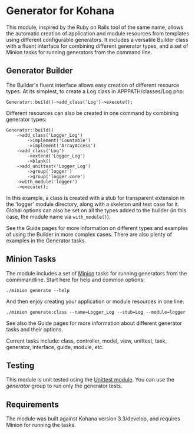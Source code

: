 Generator for Kohana
====================

This module, inspired by the Ruby on Rails tool of the same name, allows the automatic creation of application and module resources from templates using different configurable generators.  It includes a versatile Builder class with a fluent interface for combining different generator types, and a set of Minion tasks for running generators from the command line.

## Generator Builder

The Builder's fluent interface allows easy creation of different resource types. At its simplest, to create a Log class in APPPATH/classes/Log.php:

	Generator::build()->add_class('Log')->execute();

Different resources can also be created in one command by combining generator types:

	Generator::build()
		->add_class('Logger_Log')
			->implement('Countable')
			->implement('ArrayAccess')
		->add_class('Log')
			->extend('Logger_Log')
			->blank()
		->add_unittest('Logger_Log')
			->group('logger')
			->group('logger.core')
		->with_module('logger')
		->execute();

In this example, a class is created with a stub for transparent extension in the 'logger' module directory, along with a skeleton unit test case for it. Global options can also be set on all the types added to the builder (in this case, the module name via `with_module()`).

See the Guide pages for more information on different types and examples of using the Builder in more complex cases. There are also plenty of examples in the Generator tasks.

## Minion Tasks

The module includes a set of [Minion](http://github.com/kohana/minion) tasks for running generators from the commmandline. Start here for help and common options:

	./minion generate --help

And then enjoy creating your application or module resources in one line:

	./minion generate:class --name=Logger_Log --stub=Log --module=logger

See also the Guide pages for more information about different generator tasks and their options.

Current tasks include: class, controller, model, view, unittest, task, generator, interface, guide, module, etc.

## Testing

This module is unit tested using the [Unittest module](http://github.com/kohana/unittest). You can use the *generator* group to run only the generator tests.

## Requirements

The module was built against Kohana version 3.3/develop, and requires Minion for running the tasks.
